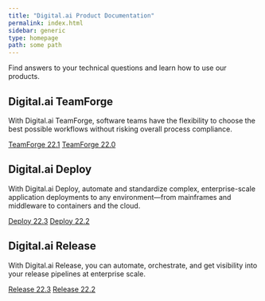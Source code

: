 ```yaml
---
title: "Digital.ai Product Documentation"
permalink: index.html
sidebar: generic
type: homepage
path: some path
---
```


Find answers to your technical questions and learn how to use our products.

<div class="row">
  <div class="col-sm-12">
    <div class="card">
      <div class="card-body">
        <h2 class="card-title">Digital.ai TeamForge</h2>
        <p class="card-text">With Digital.ai TeamForge, software teams have the flexibility to choose the best possible workflows without risking overall process compliance.</p>
        <a href="#" class="btn btn-secondary btn-sm">TeamForge 22.1</a>
        <a href="#" class="btn btn-secondary btn-sm">TeamForge 22.0</a>
      </div>
    </div>
  </div>
</div>

<div class="row">
  <div class="col-sm-6">
    <div class="card">
      <div class="card-body">
        <h2 class="card-title">Digital.ai Deploy</h2>
        <p class="card-text">With Digital.ai Deploy, automate and standardize complex, enterprise-scale application deployments to any environment—from mainframes and middleware to containers and the cloud.</p>
        <a href="#" class="btn btn-secondary btn-sm">Deploy 22.3</a>
        <a href="#" class="btn btn-secondary btn-sm">Deploy 22.2</a>
      </div>
    </div>
  </div>
  <div class="col-sm-6">
    <div class="card">
      <div class="card-body">
        <h2 class="card-title">Digital.ai Release</h2>
        <p class="card-text">With Digital.ai Release, you can automate, orchestrate, and get visibility into your release pipelines at enterprise scale.</p>
        <a href="#" class="btn btn-secondary btn-sm">Release 22.3</a>
        <a href="#" class="btn btn-secondary btn-sm">Release 22.2</a>
      </div>
    </div>
  </div>
</div>
